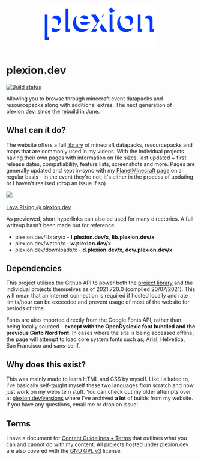 <p align="center">
  <img width="300px" src="brand/Blue.png">
</p>

# plexion.dev
[![Build status](https://ci.appveyor.com/api/projects/status/bbmigohvjmc08wr7?svg=true)](https://ci.appveyor.com/project/plexiondev/plexiondev-github-io)


Allowing you to browse through minecraft event datapacks and resourcepacks along with additional extras. The next generation of plexion.dev, since the [rebuild](https://github.com/plexiondev/plexiondev.github.io/commit/2bde6fc2aad26dfc77420b7028e530e3aac0c207) in June.

## What can it do?

The website offers a full [library](https://plexion.dev/library) of minecraft datapacks, resourcepacks and maps that are commonly used in my videos. With the individual projects having their own pages with information on file sizes, last updated + first release dates, compatiability, feature lists, screenshots and more. Pages are generally updated and kept in-sync with my [PlanetMinecraft page](https://planetminecraft.com/member/plexiondev/) on a regular basis - in the event they're not, it's either in the process of updating or I haven't realised (drop an issue if so)

<img src="https://i.imgur.com/VQGMio9.png">

[Lava Rising @ plexion.dev](https://l.plexion.dev/lavarising)

As previewed, short hyperlinks can also be used for many directories. A full writeup hasn't been made but for reference:

* plexion.dev/library/x - **l.plexion.dev/x**, **lib.plexion.dev/x**
* plexion.dev/watch/x - **w.plexion.dev/x**
* plexion.dev/downloads/x - **d.plexion.dev/x**, **dow.plexion.dev/x**

## Dependencies

This project utilises the Github API to power both the [project library](https://plexion.dev/library) and the individual projects themselves as of 2021.720.0 (compiled 20/07/2021). This will mean that an internet connection is required if hosted locally and rate limits/hour can be exceeded and prevent usage of most of the website for periods of time.

Fonts are also imported directly from the Google Fonts API, rather than being locally sourced - **except with the OpenDyslexic font bundled and the previous Ginto Nord font**. In cases where the site is being accessed offline, the page will attempt to load core system fonts such as; Arial, Helvetica, San Francisco and sans-serif.

## Why does this exist?

This was mainly made to learn HTML and CSS by myself. Like I alluded to, I've basically self-taught myself these two languages from scratch and now just work on my website n stuff. You can check out my older attempts over at [plexion.dev/versions](https://plexion.dev/versions) where I've archived **a lot** of builds from my website. If you have any questions, email me or drop an issue!

## Terms

I have a document for [Content Guidelines + Terms](https://plexion.dev/terms) that outlines what you can and cannot do with my content. All projects hosted under plexion.dev are also covered with the [GNU GPL v3](https://github.com/plexiondev/plexiondev.github.io/blob/master/LICENSE) license.
